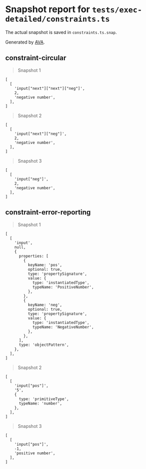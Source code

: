 # Snapshot report for `tests/exec-detailed/constraints.ts`

The actual snapshot is saved in `constraints.ts.snap`.

Generated by [AVA](https://avajs.dev).

## constraint-circular

> Snapshot 1

    [
      [
        'input["next"]["next"]["neg"]',
        2,
        'negative number',
      ],
    ]

> Snapshot 2

    [
      [
        'input["next"]["neg"]',
        2,
        'negative number',
      ],
    ]

> Snapshot 3

    [
      [
        'input["neg"]',
        2,
        'negative number',
      ],
    ]

## constraint-error-reporting

> Snapshot 1

    [
      [
        'input',
        null,
        {
          properties: [
            {
              keyName: 'pos',
              optional: true,
              type: 'propertySignature',
              value: {
                type: 'instantiatedType',
                typeName: 'PositiveNumber',
              },
            },
            {
              keyName: 'neg',
              optional: true,
              type: 'propertySignature',
              value: {
                type: 'instantiatedType',
                typeName: 'NegativeNumber',
              },
            },
          ],
          type: 'objectPattern',
        },
      ],
    ]

> Snapshot 2

    [
      [
        'input["pos"]',
        '5',
        {
          type: 'primitiveType',
          typeName: 'number',
        },
      ],
    ]

> Snapshot 3

    [
      [
        'input["pos"]',
        -1,
        'positive number',
      ],
    ]
